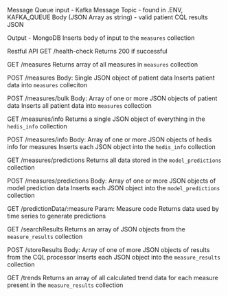 Message Queue
  input - Kafka Message
    Topic - found in .ENV, KAFKA_QUEUE
      Body (JSON Array as string) - valid patient CQL results JSON 
    
  Output - MongoDB
    Inserts body of input to the `measures` collection

Restful API
  GET /health-check
    Returns 200 if successful

  GET /measures
    Returns array of all measures in `measures` collection

  POST /measures
    Body: Single JSON object of patient data
    Inserts patient data into `measures` colleciton

  POST /measures/bulk
    Body: Array of one or more JSON objects of patient data
    Inserts all patient data into `measures` collection

  GET /measures/info
    Returns a single JSON object of everything in the `hedis_info` collection

  POST /measures/info
    Body: Array of one or more JSON objects of hedis info for measures
    Inserts each JSON object into the `hedis_info` collection

  GET /measures/predictions
    Returns all data stored in the `model_predictions` collection

  POST /measures/predictions
    Body: Array of one or more JSON objects of model prediction data
    Inserts each JSON object into the `model_predictions` collection

  GET /predictionData/:measure
    Param: Measure code
    Returns data used by time series to generate predictions

  GET /searchResults
    Returns an array of JSON objects from the `measure_results` collection

  POST /storeResults
    Body: Array of one of more JSON objects of results from the CQL processor
    Inserts each JSON object into the `measure_results` collection

  GET /trends
    Returns an array of all calculated trend data for each measure present in the `measure_results` collection